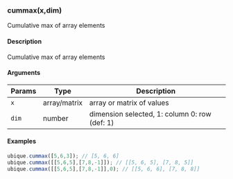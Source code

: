 ### cummax(x,dim)

Cumulative max of array elements


#### Description

Cumulative max of array elements  



#### Arguments

|Params|Type|Description
|---------|----|-----------
|`x` | array/matrix | array or matrix of values
|`dim` | number | dimension selected, 1: column 0: row (def: 1)


#### Examples

```js
ubique.cummax([5,6,3]); // [5, 6, 6]
ubique.cummax([[5,6,5],[7,8,-1]]); // [[5, 6, 5], [7, 8, 5]]
ubique.cummax([[5,6,5],[7,8,-1]],0); // [[5, 6, 6], [7, 8, 8]]
```

